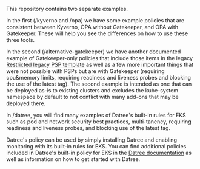 This repository contains two separate examples.

In the first (/kyverno and /opa) we have some example policies that are consistent between Kyverno, OPA without Gatekeeper, and OPA with Gatekeeper. These will help you see the differences on how to use these three tools.

In the second (/alternative-gatekeeper) we have another documented example of Gatekeeper-only policies that include those items in the legacy [Restricted legacy PSP template](https://kubernetes.io/docs/concepts/security/pod-security-standards/#restricted) as well as a few more important things that were not possible with PSPs but are with Gatekeeper (requiring cpu&memory limits, requiring readiness and liveness probes and blocking the use of the latest tag). The second example is intended as one that can be deployed as-is to existing clusters and excludes the kube-system namespace by default to not conflict with many add-ons that may be deployed there.

In /datree, you will find many examples of Datree's built-in rules for EKS such as pod and network security best practices, multi-tanency, requiring readiness and liveness probes, and blocking use of the latest tag.

Datree's policy can be used by simply installing Datree and enabling monitoring with its built-in rules for EKS. You can find additional policies included in Datree's built-in policy for EKS in the [Datree documentation](https://hub.datree.io/) as well as information on how to get started with Datree.
